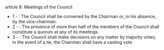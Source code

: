 article 8: Meetings of the Council

<ul>
			<li>1 - : The Council shall be convened by the Chairman or, in his absence, by the vice-chairman.<ul>
			</ul></li>			<li>2 - : The presence of more than half of the members of the Council shall constitute a quorum at any of its meetings.<ul>
			</ul></li>			<li>3 - : The Council shall make decisions on any matter by majority votes; in the event of a tie, the Chairman shall have a casting vote.<ul>
			</ul></li></ul>
